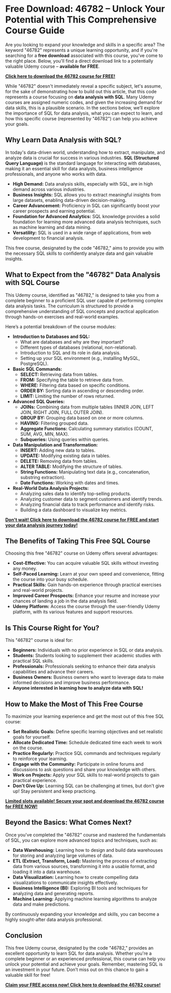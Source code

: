 # Free Download: 46782 – Unlock Your Potential with This Comprehensive Course Guide

Are you looking to expand your knowledge and skills in a specific area? The keyword "46782" represents a unique learning opportunity, and if you're searching for a **free download** associated with this course, you've come to the right place. Below, you'll find a direct download link to a potentially valuable Udemy course – **available for FREE**.

[**Click here to download the 46782 course for FREE!**](https://udemywork.com/46782)

While "46782" doesn't immediately reveal a specific subject, let's assume, for the sake of demonstrating how to build out this article, that this code represents a course focusing on **data analysis with SQL**. Many Udemy courses are assigned numeric codes, and given the increasing demand for data skills, this is a plausible scenario. In the sections below, we’ll explore the importance of SQL for data analysis, what you can expect to learn, and how this specific course (represented by "46782") can help you achieve your goals.

## Why Learn Data Analysis with SQL?

In today's data-driven world, understanding how to extract, manipulate, and analyze data is crucial for success in various industries. **SQL (Structured Query Language)** is the standard language for interacting with databases, making it an essential skill for data analysts, business intelligence professionals, and anyone who works with data.

*   **High Demand:** Data analysis skills, especially with SQL, are in high demand across various industries.
*   **Business Insights:** SQL allows you to extract meaningful insights from large datasets, enabling data-driven decision-making.
*   **Career Advancement:** Proficiency in SQL can significantly boost your career prospects and earning potential.
*   **Foundation for Advanced Analytics:** SQL knowledge provides a solid foundation for learning more advanced data analysis techniques, such as machine learning and data mining.
*   **Versatility:** SQL is used in a wide range of applications, from web development to financial analysis.

This free course, designated by the code "46782," aims to provide you with the necessary SQL skills to confidently analyze data and gain valuable insights.

## What to Expect from the "46782" Data Analysis with SQL Course

This Udemy course, identified as "46782," is designed to take you from a complete beginner to a proficient SQL user capable of performing complex data analysis tasks. The curriculum is structured to provide a comprehensive understanding of SQL concepts and practical application through hands-on exercises and real-world examples.

Here’s a potential breakdown of the course modules:

*   **Introduction to Databases and SQL:**
    *   What are databases and why are they important?
    *   Different types of databases (relational, non-relational).
    *   Introduction to SQL and its role in data analysis.
    *   Setting up your SQL environment (e.g., installing MySQL, PostgreSQL).
*   **Basic SQL Commands:**
    *   **SELECT:** Retrieving data from tables.
    *   **FROM:** Specifying the table to retrieve data from.
    *   **WHERE:** Filtering data based on specific conditions.
    *   **ORDER BY:** Sorting data in ascending or descending order.
    *   **LIMIT:** Limiting the number of rows returned.
*   **Advanced SQL Queries:**
    *   **JOINs:** Combining data from multiple tables (INNER JOIN, LEFT JOIN, RIGHT JOIN, FULL OUTER JOIN).
    *   **GROUP BY:** Grouping data based on one or more columns.
    *   **HAVING:** Filtering grouped data.
    *   **Aggregate Functions:** Calculating summary statistics (COUNT, SUM, AVG, MIN, MAX).
    *   **Subqueries:** Using queries within queries.
*   **Data Manipulation and Transformation:**
    *   **INSERT:** Adding new data to tables.
    *   **UPDATE:** Modifying existing data in tables.
    *   **DELETE:** Removing data from tables.
    *   **ALTER TABLE:** Modifying the structure of tables.
    *   **String Functions:** Manipulating text data (e.g., concatenation, substring extraction).
    *   **Date Functions:** Working with dates and times.
*   **Real-World Data Analysis Projects:**
    *   Analyzing sales data to identify top-selling products.
    *   Analyzing customer data to segment customers and identify trends.
    *   Analyzing financial data to track performance and identify risks.
    *   Building a data dashboard to visualize key metrics.

[**Don't wait! Click here to download the 46782 course for FREE and start your data analysis journey today!**](https://udemywork.com/46782)

## The Benefits of Taking This Free SQL Course

Choosing this free "46782" course on Udemy offers several advantages:

*   **Cost-Effective:** You can acquire valuable SQL skills without investing any money.
*   **Self-Paced Learning:** Learn at your own speed and convenience, fitting the course into your busy schedule.
*   **Practical Skills:** Gain hands-on experience through practical exercises and real-world projects.
*   **Improved Career Prospects:** Enhance your resume and increase your chances of landing a job in the data analysis field.
*   **Udemy Platform:** Access the course through the user-friendly Udemy platform, with its various features and support resources.

## Is This Course Right for You?

This "46782" course is ideal for:

*   **Beginners:** Individuals with no prior experience in SQL or data analysis.
*   **Students:** Students looking to supplement their academic studies with practical SQL skills.
*   **Professionals:** Professionals seeking to enhance their data analysis capabilities and advance their careers.
*   **Business Owners:** Business owners who want to leverage data to make informed decisions and improve business performance.
*   **Anyone interested in learning how to analyze data with SQL!**

## How to Make the Most of This Free Course

To maximize your learning experience and get the most out of this free SQL course:

*   **Set Realistic Goals:** Define specific learning objectives and set realistic goals for yourself.
*   **Allocate Dedicated Time:** Schedule dedicated time each week to work on the course.
*   **Practice Regularly:** Practice SQL commands and techniques regularly to reinforce your learning.
*   **Engage with the Community:** Participate in online forums and discussions to ask questions and share your knowledge with others.
*   **Work on Projects:** Apply your SQL skills to real-world projects to gain practical experience.
*   **Don't Give Up:** Learning SQL can be challenging at times, but don't give up! Stay persistent and keep practicing.

[**Limited slots available! Secure your spot and download the 46782 course for FREE NOW!**](https://udemywork.com/46782)

## Beyond the Basics: What Comes Next?

Once you've completed the "46782" course and mastered the fundamentals of SQL, you can explore more advanced topics and techniques, such as:

*   **Data Warehousing:** Learning how to design and build data warehouses for storing and analyzing large volumes of data.
*   **ETL (Extract, Transform, Load):** Mastering the process of extracting data from various sources, transforming it into a usable format, and loading it into a data warehouse.
*   **Data Visualization:** Learning how to create compelling data visualizations to communicate insights effectively.
*   **Business Intelligence (BI):** Exploring BI tools and techniques for analyzing data and generating reports.
*   **Machine Learning:** Applying machine learning algorithms to analyze data and make predictions.

By continuously expanding your knowledge and skills, you can become a highly sought-after data analysis professional.

## Conclusion

This free Udemy course, designated by the code "46782," provides an excellent opportunity to learn SQL for data analysis. Whether you're a complete beginner or an experienced professional, this course can help you unlock your potential and achieve your goals. Remember, mastering SQL is an investment in your future. Don’t miss out on this chance to gain a valuable skill for free!

**[Claim your FREE access now! Click here to download the 46782 course!](https://udemywork.com/46782)**
